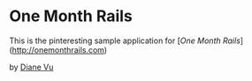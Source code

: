 # One Month Rails

This is the pinteresting sample application for 
[*One Month Rails*] (http://onemonthrails.com)

by [Diane Vu](http://diane.vu)